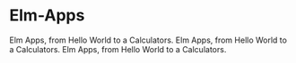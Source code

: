 # Elm-Apps
Elm Apps, from Hello World to a Calculators.
Elm Apps, from Hello World to a Calculators.
Elm Apps, from Hello World to a Calculators.
